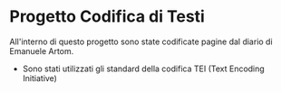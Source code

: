 # Progetto Codifica di Testi
All'interno di questo progetto sono state codificate pagine dal diario di Emanuele Artom.
- Sono stati utilizzati gli standard della codifica TEI (Text Encoding Initiative)
  
